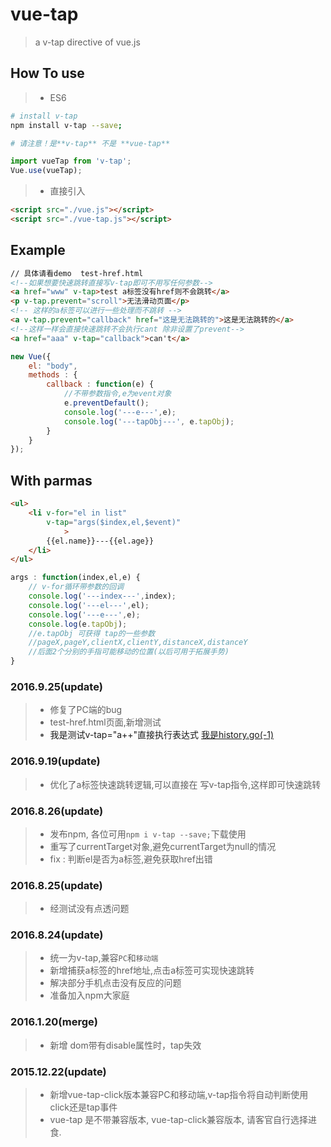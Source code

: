 # vue-tap

> a v-tap directive of vue.js

## How To use

> * ES6

``` bash
# install v-tap  
npm install v-tap --save; 

# 请注意！是**v-tap** 不是 **vue-tap**
```

```javascript
import vueTap from 'v-tap';
Vue.use(vueTap);
```

> * 直接引入
```html
<script src="./vue.js"></script>
<script src="./vue-tap.js"></script>
```


## Example

```html
// 具体请看demo  test-href.html
<!--如果想要快速跳转直接写v-tap即可不用写任何参数-->
<a href="www" v-tap>test a标签没有href则不会跳转</a>
<p v-tap.prevent="scroll">无法滑动页面</p>
<!-- 这样的a标签可以进行一些处理而不跳转 -->
<a v-tap.prevent="callback" href="这是无法跳转的">这是无法跳转的</a>
<!--这样一样会直接快速跳转不会执行cant 除非设置了prevent-->
<a href="aaa" v-tap="callback">can't</a>
```

```javascript
new Vue({
	el: "body",
	methods : {
		callback : function(e) {
			//不带参数指令,e为event对象
			e.preventDefault();
			console.log('---e---',e);
			console.log('---tapObj---', e.tapObj);
		}
	}
});
```

## With parmas

```html
<ul>
	<li v-for="el in list"
		v-tap="args($index,el,$event)"
			>
		{{el.name}}---{{el.age}}
	</li>
</ul>
```

```javascript
args : function(index,el,e) {
	// v-for循环带参数的回调
	console.log('---index---',index);
	console.log('---el---',el);
	console.log('---e---',e);
	console.log(e.tapObj);
	//e.tapObj 可获得 tap的一些参数
	//pageX,pageY,clientX,clientY,distanceX,distanceY
	//后面2个分别的手指可能移动的位置(以后可用于拓展手势)
}
```

### 2016.9.25(update)

> * 修复了PC端的bug
> * test-href.html页面,新增测试
> * <a v-tap="a++">我是测试v-tap="a++"直接执行表达式</a>
    <a href="javascript:widnow.history.go(-1);" v-tap>我是history.go(-1)</a>

### 2016.9.19(update)

> * 优化了a标签快速跳转逻辑,可以直接在 <a href="xxx" v-tap></a> 写v-tap指令,这样即可快速跳转

### 2016.8.26(update)

> * 发布npm, 各位可用`npm i v-tap --save;`下载使用
> * 重写了currentTarget对象,避免currentTarget为null的情况
> * fix : 判断el是否为a标签,避免获取href出错

### 2016.8.25(update)

> * 经测试没有点透问题

### 2016.8.24(update)

> * 统一为v-tap,兼容`PC`和`移动端`
> * 新增捕获a标签的href地址,点击a标签可实现快速跳转
> * 解决部分手机点击没有反应的问题
> * 准备加入npm大家庭


### 2016.1.20(merge)

> * 新增 dom带有disable属性时，tap失效

### 2015.12.22(update)

> * 新增vue-tap-click版本兼容PC和移动端,v-tap指令将自动判断使用click还是tap事件
> * vue-tap 是不带兼容版本, vue-tap-click兼容版本, 请客官自行选择进食.

